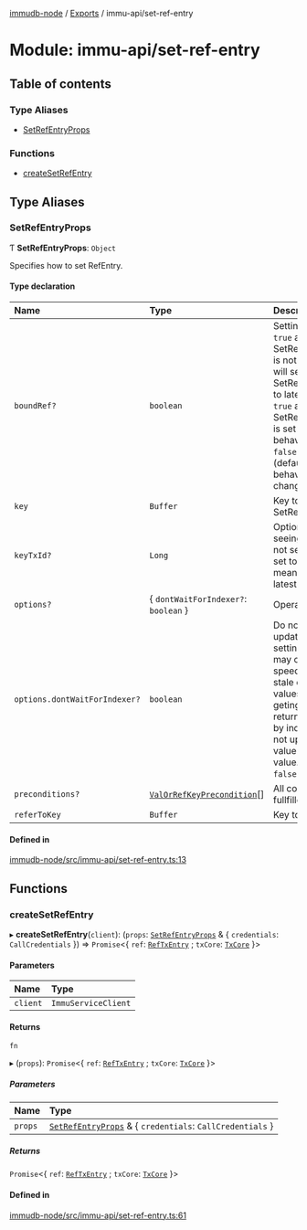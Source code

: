 [immudb-node](../README.md) / [Exports](../modules.md) / immu-api/set-ref-entry

# Module: immu-api/set-ref-entry

## Table of contents

### Type Aliases

- [SetRefEntryProps](immu_api_set_ref_entry.md#setrefentryprops)

### Functions

- [createSetRefEntry](immu_api_set_ref_entry.md#createsetrefentry)

## Type Aliases

### SetRefEntryProps

Ƭ **SetRefEntryProps**: `Object`

Specifies how to set RefEntry.

#### Type declaration

| Name | Type | Description |
| :------ | :------ | :------ |
| `boundRef?` | `boolean` | Setting this value to: - `true` and if SetRefEntryProps.keyTxId is not set, then immudb   will set SetRefEntryProps.keyTxId to latest transaction id. - `true` and if SetRefEntryProps.keyTxId is set   than operation behaviour is unknown. - `false` or `undefinde` (default) operation behaviour will   not be changed. |
| `key` | `Buffer` | Key to include in set SetRefEntryProps.set. |
| `keyTxId?` | `Long` | Optional transaction id for seeing key by indexer. If not set this value will be set to `0` by immudb, meaning reference to latest value of key. |
| `options?` | { `dontWaitForIndexer?`: `boolean`  } | Operation options. |
| `options.dontWaitForIndexer?` | `boolean` | Do not wait for immudb to update database indexes, setting this value to `true` may cause operation to speed up in exchange for stale database latest keys values.  For example geting key value will return key value pointed by indexer. If indexer is not up to date, returned value may be not latest value.  Default value is `false`. |
| `preconditions?` | [`ValOrRefKeyPrecondition`](types_ValOrRefKeyPrecondition.md#valorrefkeyprecondition)[] | All conditions must be fullfilled for all key values. |
| `referToKey` | `Buffer` | Key to reference. |

#### Defined in

[immudb-node/src/immu-api/set-ref-entry.ts:13](https://github.com/codenotary/immudb-node/blob/fe12060/immudb-node/src/immu-api/set-ref-entry.ts#L13)

## Functions

### createSetRefEntry

▸ **createSetRefEntry**(`client`): (`props`: [`SetRefEntryProps`](immu_api_set_ref_entry.md#setrefentryprops) & { `credentials`: `CallCredentials`  }) => `Promise`<{ `ref`: [`RefTxEntry`](types_TxEntry.md#reftxentry) ; `txCore`: [`TxCore`](types_Tx.md#txcore)  }\>

#### Parameters

| Name | Type |
| :------ | :------ |
| `client` | `ImmuServiceClient` |

#### Returns

`fn`

▸ (`props`): `Promise`<{ `ref`: [`RefTxEntry`](types_TxEntry.md#reftxentry) ; `txCore`: [`TxCore`](types_Tx.md#txcore)  }\>

##### Parameters

| Name | Type |
| :------ | :------ |
| `props` | [`SetRefEntryProps`](immu_api_set_ref_entry.md#setrefentryprops) & { `credentials`: `CallCredentials`  } |

##### Returns

`Promise`<{ `ref`: [`RefTxEntry`](types_TxEntry.md#reftxentry) ; `txCore`: [`TxCore`](types_Tx.md#txcore)  }\>

#### Defined in

[immudb-node/src/immu-api/set-ref-entry.ts:61](https://github.com/codenotary/immudb-node/blob/fe12060/immudb-node/src/immu-api/set-ref-entry.ts#L61)
